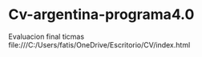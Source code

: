 # Cv-argentina-programa4.0
Evaluacion final ticmas
file:///C:/Users/fatis/OneDrive/Escritorio/CV/index.html

